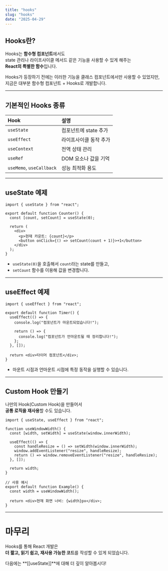 ```yaml
---
title: "hooks"
slug: "hooks"
date: "2025-04-29"
---
```


## Hooks란?

Hooks는 **함수형 컴포넌트**에서도  
state 관리나 라이프사이클 메서드 같은 기능을 사용할 수 있게 해주는  
**React의 특별한 함수**입니다.

Hooks가 등장하기 전에는 이러한 기능을 클래스 컴포넌트에서만 사용할 수 있었지만,  
지금은 대부분 함수형 컴포넌트 + Hooks로 개발합니다.

---

## 기본적인 Hooks 종류

| Hook                     | 설명                   |
| :----------------------- | :--------------------- |
| `useState`               | 컴포넌트에 state 추가  |
| `useEffect`              | 라이프사이클 동작 추가 |
| `useContext`             | 전역 상태 관리         |
| `useRef`                 | DOM 요소나 값을 기억   |
| `useMemo`, `useCallback` | 성능 최적화 용도       |

---

## useState 예제

```tsx
import { useState } from "react";

export default function Counter() {
  const [count, setCount] = useState(0);

  return (
    <div>
      <p>현재 카운트: {count}</p>
      <button onClick={() => setCount(count + 1)}>+1</button>
    </div>
  );
}
```

- `useState(0)`을 호출해서 `count`라는 state를 만들고,
- `setCount` 함수를 이용해 값을 변경합니다.

---

## useEffect 예제

```tsx
import { useEffect } from "react";

export default function Timer() {
  useEffect(() => {
    console.log("컴포넌트가 마운트되었습니다!");

    return () => {
      console.log("컴포넌트가 언마운트될 때 정리합니다!");
    };
  }, []);

  return <div>타이머 컴포넌트</div>;
}
```

- 마운트 시점과 언마운트 시점에 특정 동작을 실행할 수 있습니다.

---

## Custom Hook 만들기

나만의 Hook(Custom Hook)을 만들어서  
**공통 로직을 재사용**할 수도 있습니다.

```tsx
import { useState, useEffect } from "react";

function useWindowWidth() {
  const [width, setWidth] = useState(window.innerWidth);

  useEffect(() => {
    const handleResize = () => setWidth(window.innerWidth);
    window.addEventListener("resize", handleResize);
    return () => window.removeEventListener("resize", handleResize);
  }, []);

  return width;
}

// 사용 예시
export default function Example() {
  const width = useWindowWidth();

  return <div>현재 화면 너비: {width}px</div>;
}
```

---

# 마무리

Hooks를 통해 React 개발은  
**더 짧고, 읽기 쉽고, 재사용 가능한 코드**를 작성할 수 있게 되었습니다.

다음에는 **[[useState]]**에 대해 더 깊이 알아봅시다!
